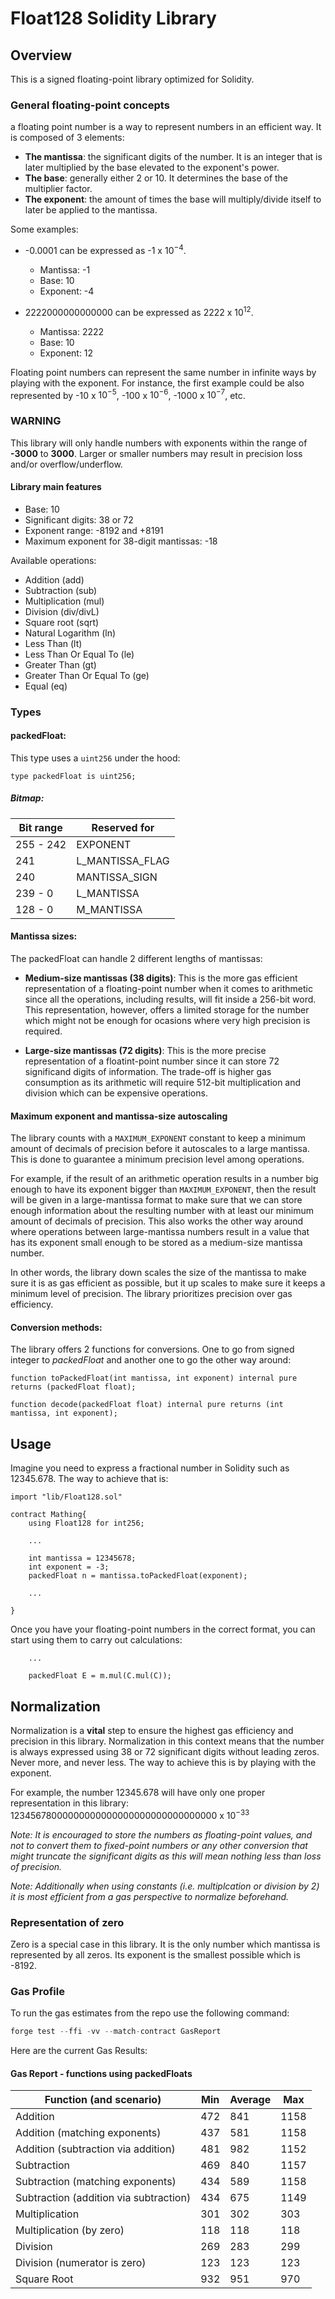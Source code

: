 # Float128 Solidity Library

## Overview

This is a signed floating-point library optimized for Solidity.

### General floating-point concepts

a floating point number is a way to represent numbers in an efficient way. It is composed of 3 elements:

- **The mantissa**: the significant digits of the number. It is an integer that is later multiplied by the base elevated to the exponent's power.
- **The base**: generally either 2 or 10. It determines the base of the multiplier factor.
- **The exponent**: the amount of times the base will multiply/divide itself to later be applied to the mantissa.

Some examples:

- -0.0001 can be expressed as -1 x $10^{-4}$.

  - Mantissa: -1
  - Base: 10
  - Exponent: -4

- 2222000000000000 can be expressed as 2222 x $10^{12}$.
  - Mantissa: 2222
  - Base: 10
  - Exponent: 12

Floating point numbers can represent the same number in infinite ways by playing with the exponent. For instance, the first example could be also represented by -10 x $10^{-5}$, -100 x $10^{-6}$, -1000 x $10^{-7}$, etc.

### WARNING

This library will only handle numbers with exponents within the range of **-3000** to **3000**. Larger or smaller numbers may result in precision loss and/or overflow/underflow.

#### Library main features

- Base: 10
- Significant digits: 38 or 72
- Exponent range: -8192 and +8191
- Maximum exponent for 38-digit mantissas: -18

Available operations:

- Addition (add)
- Subtraction (sub)
- Multiplication (mul)
- Division (div/divL)
- Square root (sqrt)
- Natural Logarithm (ln)
- Less Than (lt)
- Less Than Or Equal To (le)
- Greater Than (gt)
- Greater Than Or Equal To (ge)
- Equal (eq)

### Types

#### packedFloat:

This type uses a `uint256` under the hood:

```Solidity
type packedFloat is uint256;
```

##### Bitmap:

| Bit range | Reserved for    |
| --------- | --------------- |
| 255 - 242 | EXPONENT        |
| 241       | L_MANTISSA_FLAG |
| 240       | MANTISSA_SIGN   |
| 239 - 0   | L_MANTISSA      |
| 128 - 0   | M_MANTISSA      |

#### Mantissa sizes:

The packedFloat can handle 2 different lengths of mantissas:

- **Medium-size mantissas (38 digits)**: This is the more gas efficient representation of a floating-point number when it comes to arithmetic since all the operations, including results, will fit inside a 256-bit word. This representation, however, offers a limited storage for the number which might not be enough for ocasions where very high precision is required.

- **Large-size mantissas (72 digits)**: This is the more precise representation of a floatint-point number since it can store 72 significand digits of information. The trade-off is higher gas consumption as its arithmetic will require 512-bit multiplication and division which can be expensive operations.

#### Maximum exponent and mantissa-size autoscaling

The library counts with a `MAXIMUM_EXPONENT` constant to keep a minimum amount of decimals of precision before it autoscales to a large mantissa. This is done to guarantee a minimum precision level among operations.

For example, if the result of an arithmetic operation results in a number big enough to have its exponent bigger than `MAXIMUM_EXPONENT`, then the result will be given in a large-mantissa format to make sure that we can store enough information about the resulting number with at least our minimum amount of decimals of precision. This also works the other way around where operations between large-mantissa numbers result in a value that has its exponent small enough to be stored as a medium-size mantissa number.

In other words, the library down scales the size of the mantissa to make sure it is as gas efficient as possible, but it up scales to make sure it keeps a minimum level of precision. The library prioritizes precision over gas efficiency.

#### Conversion methods:

The library offers 2 functions for conversions. One to go from signed integer to _packedFloat_ and another one to go the other way around:

```Solidity
function toPackedFloat(int mantissa, int exponent) internal pure returns (packedFloat float);

function decode(packedFloat float) internal pure returns (int mantissa, int exponent);
```

## Usage

Imagine you need to express a fractional number in Solidity such as 12345.678. The way to achieve that is:

```Solidity
import "lib/Float128.sol"

contract Mathing{
    using Float128 for int256;

    ...

    int mantissa = 12345678;
    int exponent = -3;
    packedFloat n = mantissa.toPackedFloat(exponent);

    ...

}
```

Once you have your floating-point numbers in the correct format, you can start using them to carry out calculations:

```Solidity
    ...

    packedFloat E = m.mul(C.mul(C));

```

## Normalization

Normalization is a **vital** step to ensure the highest gas efficiency and precision in this library. Normalization in this context means that the number is always expressed using 38 or 72 significant digits without leading zeros. Never more, and never less. The way to achieve this is by playing with the exponent.

For example, the number 12345.678 will have only one proper representation in this library: 12345678000000000000000000000000000000 x $10^{-33}$

_Note: It is encouraged to store the numbers as floating-point values, and not to convert them to fixed-point numbers or any other conversion that might truncate the significant digits as this will mean nothing less than loss of precision._

_Note: Additionally when using constants (i.e. multiplcation or division by 2) it is most efficient from a gas perspective to normalize beforehand._

### Representation of zero

Zero is a special case in this library. It is the only number which mantissa is represented by all zeros. Its exponent is the smallest possible which is -8192.

### Gas Profile

To run the gas estimates from the repo use the following command:

```c
forge test --ffi -vv --match-contract GasReport
```

Here are the current Gas Results:

#### Gas Report - functions using packedFloats

| Function (and scenario)                | Min | Average | Max  |
| -------------------------------------- | --- | ------- | ---- |
| Addition                               | 472 | 841     | 1158 |
| Addition (matching exponents)          | 437 | 581     | 1158 |
| Addition (subtraction via addition)    | 481 | 982     | 1152 |
| Subtraction                            | 469 | 840     | 1157 |
| Subtraction (matching exponents)       | 434 | 589     | 1158 |
| Subtraction (addition via subtraction) | 434 | 675     | 1149 |
| Multiplication                         | 301 | 302     | 303  |
| Multiplication (by zero)               | 118 | 118     | 118  |
| Division                               | 269 | 283     | 299  |
| Division (numerator is zero)           | 123 | 123     | 123  |
| Square Root                            | 932 | 951     | 970  |
